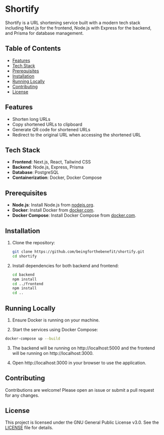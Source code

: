 # Shortify

Shortify is a URL shortening service built with a modern tech stack including Next.js for the frontend, Node.js with Express for the backend, and Prisma for database management.

## Table of Contents

- [Features](#features)
- [Tech Stack](#tech-stack)
- [Prerequisites](#prerequisites)
- [Installation](#installation)
- [Running Locally](#running-locally)
- [Contributing](#contributing)
- [License](#license)

## Features

- Shorten long URLs
- Copy shortened URLs to clipboard
- Generate QR code for shortened URLs
- Redirect to the original URL when accessing the shortened URL

## Tech Stack

- **Frontend**: Next.js, React, Tailwind CSS
- **Backend**: Node.js, Express, Prisma
- **Database**: PostgreSQL
- **Containerization**: Docker, Docker Compose

## Prerequisites

- **Node.js**: Install Node.js from [nodejs.org](https://nodejs.org/).
- **Docker**: Install Docker from [docker.com](https://www.docker.com/).
- **Docker Compose**: Install Docker Compose from [docker.com](https://www.docker.com/products/docker-desktop).

## Installation

1. Clone the repository:

   ```bash
   git clone https://github.com/beingforthebenefit/shortify.git
   cd shortify
   ```

2. Install dependencies for both backend and frontend:

    ```bash
    cd backend
    npm install
    cd ../frontend
    npm install
    cd ..
    ```

## Running Locally

1. Ensure Docker is running on your machine.

2. Start the services using Docker Compose:

  ```bash
  docker-compose up --build
  ```

3. The backend will be running on http://localhost:5000 and the frontend will be running on http://localhost:3000.

4. Open http://localhost:3000 in your browser to use the application.

## Contributing

Contributions are welcome! Please open an issue or submit a pull request for any changes.

## License

This project is licensed under the GNU General Public License v3.0. See the [LICENSE](./LICENSE) file for details.
